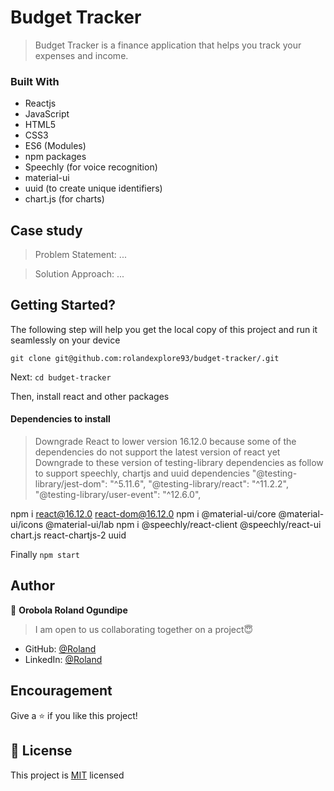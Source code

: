 # Budget Tracker
> Budget Tracker is a finance application that helps you track your expenses and income.

### Built With
- Reactjs
- JavaScript
- HTML5
- CSS3
- ES6 (Modules)
- npm packages
- Speechly (for voice recognition)
- material-ui
- uuid (to create unique identifiers)
- chart.js (for charts)

## Case study
> Problem Statement: ...

> Solution Approach: ...

## Getting Started?
The following step will help you get the local copy of this project and run it seamlessly on your device

`git clone git@github.com:rolandexplore93/budget-tracker/.git`

Next: `cd budget-tracker`

Then, install react and other packages
#### Dependencies to install
> Downgrade React to lower version 16.12.0 because some of the dependencies do not support the latest version of react yet
> Downgrade to these version of testing-library dependencies as follow to support speechly, chartjs and uuid dependencies
    "@testing-library/jest-dom": "^5.11.6",
    "@testing-library/react": "^11.2.2",
    "@testing-library/user-event": "^12.6.0",

npm i react@16.12.0 react-dom@16.12.0 
npm i @material-ui/core @material-ui/icons @material-ui/lab 
npm i @speechly/react-client @speechly/react-ui chart.js react-chartjs-2 uuid

Finally `npm start`


## Author
👤 **Orobola Roland Ogundipe**
> I am open to us collaborating together on a project😇
- GitHub: [@Roland](https://github.com/rolandexplore93)
- LinkedIn: [@Roland](https://www.linkedin.com/in/roland-orobola/)

## Encouragement
Give a ⭐️ if you like this project!

## 📝 License
This project is [MIT](./MIT.md) licensed
